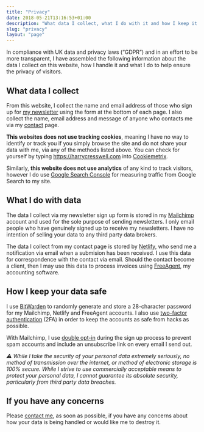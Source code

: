 ```yaml
---
title: "Privacy"
date: 2018-05-21T13:16:53+01:00
description: "What data I collect, what I do with it and how I keep it safe."
slug: "privacy"
layout: "page"
---
```


In compliance with UK data and privacy laws (“GDPR”) and in an effort to be more transparent, I have assembled the following information about the data I collect on this website, how I handle it and what I do to help ensure the privacy of visitors.

## What data I collect

From this website, I collect the name and email address of those who sign up for [my newsletter](/newsletter/) using the form at the bottom of each page. I also collect the name, email address and message of anyone who contacts me via my [contact](/contact/) page.

**This websites does not use tracking cookies**, meaning I have no way to identify or track you if you simply browse the site and do not share your data with me, via any of the methods listed above. You can check for yourself by typing https://harrycresswell.com into [Cookiemetrix](https://www.cookiemetrix.com/).

Similarly, **this website does not use analytics** of any kind to track visitors, however I do use [Google Search Console](https://search.google.com/search-console/) for measuring traffic from Google Search to my site.

## What I do with data

The data I collect via my newsletter sign up form is stored in my [Mailchimp](https://mailchimp.com/features/landing-pages/) account and used for the sole purpose of sending newsletters. I only email people who have genuinely signed up to receive my newsletters. I have no intention of selling your data to any third party data brokers.

The data I collect from my contact page is stored by [Netlify](https://www.netlify.com/), who send me a notification via email when a submision has been received. I use this data for correspondence with the contact via email. Should the contact become a client, then I may use this data to process invoices using [FreeAgent](https://www.freeagent.com/), my accounting software.

## How I keep your data safe

I use [BitWarden](https://bitwarden.com/) to randomly generate and store a 28-character password for my Mailchimp, Netlify and FreeAgent accounts. I also use [two-factor authentication](https://en.wikipedia.org/wiki/Multi-factor_authentication) (2FA) in order to keep the accounts as safe from hacks as possible. 

With Mailchimp, I use [double opt-in](https://kb.mailchimp.com/lists/signup-forms/single-opt-in-vs.-double-opt-in) during the sign up process to prevent spam accounts and include an unsubscribe link on every email I send out.

_⚠️ While I take the security of your personal data extremely seriously, no method of transmission over the internet, or method of electronic storage is 100% secure. While I strive to use commercially acceptable means to protect your personal data, I cannot guarantee its absolute security, particularly from third party data breaches._

## If you have any concerns

Please [contact me](https://harrycresswell.com/contact), as soon as possible, if you have any concerns about how your data is being handled or would like me to destroy it.

